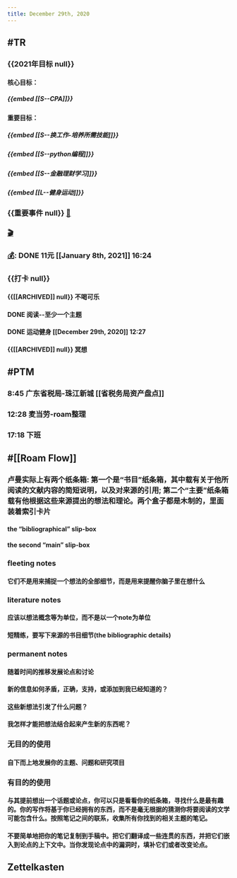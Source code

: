 ```yaml
---
title: December 29th, 2020
---
```


## #TR
### {{2021年目标 null}}
#### 核心目标：
##### {{embed [[S--CPA]]}}

#### 重要目标：
##### {{embed [[S--换工作-培养所需技能]]}}

##### {{embed [[S--python编程]]}}

##### {{embed [[S--金融理财学习]]}}

##### {{embed [[L--健身运动]]}}

### {{重要事件 null}} [🧸]([[Theday]])
#### 

### [🎬]([[PTM]])

### [💰]([[Bill]]): DONE 11元 [[January 8th, 2021]] 16:24

### {{打卡 null}}
#### {{[[ARCHIVED]] null}} 不喝可乐

#### DONE 阅读--至少一个主题

#### DONE 运动健身 [[December 29th, 2020]] 12:27 

#### {{[[ARCHIVED]] null}} 冥想

## #PTM
### 8:45 广东省税局-珠江新城 [[省税务局资产盘点]]

### 12:28 麦当劳-roam整理

### 17:18 下班

## #[[Roam Flow]]
### 卢曼实际上有两个纸条箱: 第一个是“书目”纸条箱，其中载有关于他所阅读的文献内容的简短说明，以及对来源的引用; 第二个“主要”纸条箱载有他根据这些来源提出的想法和理论。两个盒子都是木制的，里面装着索引卡片
#### the “bibliographical” slip-box

#### the second “main” slip-box

### **fleeting notes**
#### 它们不是用来捕捉一个想法的全部细节，而是用来提醒你脑子里在想什么

### **literature notes**
#### 应该以想法概念等为单位，而不是以一个note为单位

#### 短精练，要写下来源的**书目细节(the bibliographic details)**

### **permanent notes**
#### 随着时间的推移发展论点和讨论

#### 新的信息如何矛盾，正确，支持，或添加到我已经知道的？

#### 这些新想法引发了什么问题？

#### 我怎样才能把想法结合起来产生新的东西呢？

### **无目的的使用**
#### **自下而上地发展你的主题、问题和研究项目**

### **有目的的使用**
#### 与其提前想出一个话题或论点，你可以只是看看你的纸条箱，寻找什么是最有趣的。你的写作将基于你已经拥有的东西，而不是毫无根据的猜测你将要阅读的文学可能包含什么。按照笔记之间的联系，收集所有你找到的相关主题的笔记。

#### 不要简单地把你的笔记复制到手稿中。把它们翻译成一些连贯的东西，并把它们嵌入到论点的上下文中。当你发现论点中的漏洞时，填补它们或者改变论点。

## 

## Zettelkasten
